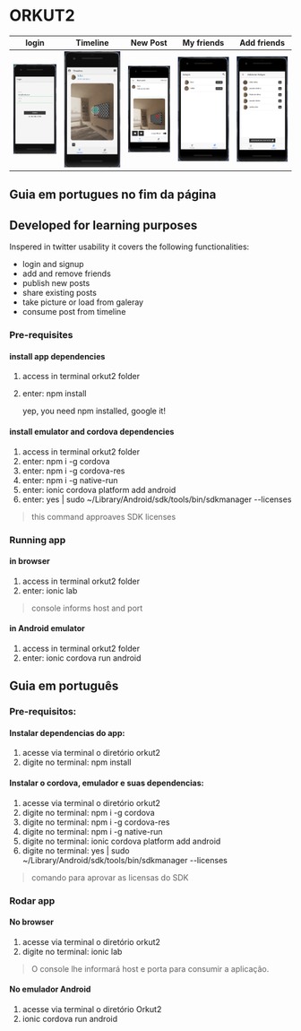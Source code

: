 # ORKUT2
|login|Timeline|New Post|My friends|Add friends|
|-----|-----|-----|-----|-----|
|![Login](sc_login.png?raw=true "Login")|![Timeline](sc_timeline.png?raw=true "Timeline")|![New Post](sc_newpost.png?raw=true "New Post")|![My friends](sc_myfriends.png?raw=true "My friends")|![Add friends](sc_addfriends.png?raw=true "Add friends")|

## Guia em portugues no fim da página

## Developed for learning purposes

Inspered in twitter usability it covers the following functionalities:

* login and signup
* add and remove friends
* publish new posts
* share existing posts
* take picture or load from galeray
* consume post from timeline

### Pre-requisites
#### install app dependencies

1) access in terminal orkut2 folder
2) enter: npm install

    yep, you need npm installed, google it!


#### install emulator and cordova dependencies
1) access in terminal orkut2 folder
2) enter: npm i -g cordova
3) enter: npm i -g cordova-res
4) enter: npm i -g native-run
5) enter: ionic cordova platform add android 
6) enter: yes | sudo ~/Library/Android/sdk/tools/bin/sdkmanager --licenses

>this command approaves SDK licenses 

### Running app
#### in browser
1) access in terminal orkut2 folder
2) enter: ionic lab
> console informs host and port

#### in Android emulator
1) access in terminal orkut2 folder
2) enter: ionic cordova run android

## Guia em português

### Pre-requisitos:
#### Instalar dependencias do app:
1) acesse via terminal o diretório orkut2
2) digite no terminal: npm install

#### Instalar o cordova, emulador e suas dependencias:
1) acesse via terminal o diretório orkut2
2) digite no terminal: npm i -g cordova
3) digite no terminal: npm i -g cordova-res
4) digite no terminal: npm i -g native-run
5) digite no terminal: ionic cordova platform add android 
6) digite no terminal: yes | sudo ~/Library/Android/sdk/tools/bin/sdkmanager --licenses
> comando para aprovar as licensas do SDK

### Rodar app
#### No browser

1) acesse via terminal o diretório orkut2
2) digite no terminal: ionic lab

> O console lhe informará host e porta para consumir a aplicação.

#### No emulador Android
1) acesse via terminal o diretório Orkut2
2) ionic cordova run android